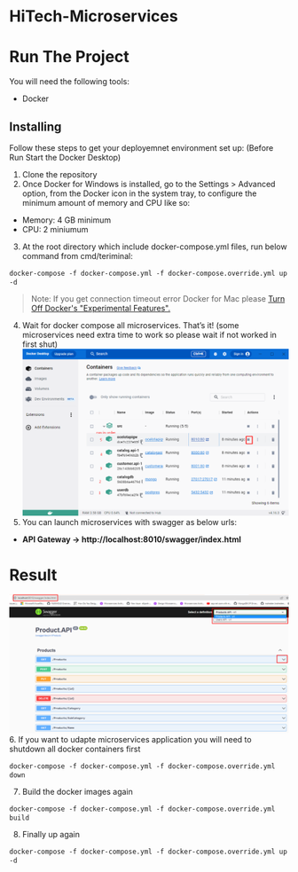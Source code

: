 # HiTech-Microservices
# Run The Project
You will need the following tools:
* Docker
## Installing
Follow these steps to get your deployemnet environment set up: (Before Run Start the Docker Desktop)
1. Clone the repository
2. Once Docker for Windows is installed, go to the Settings > Advanced option, from the Docker icon in the system tray, to configure the minimum amount of memory and CPU like so:
* Memory: 4 GB minimum
* CPU: 2 miniumum
3. At the root directory which include docker-compose.yml files, run below command from cmd/teriminal:
```
docker-compose -f docker-compose.yml -f docker-compose.override.yml up -d
```
>Note: If you get connection timeout error Docker for Mac please [Turn Off Docker's "Experimental Features".](https://thenewstack.io/how-to-enable-docker-experimental-features-and-encrypt-your-login-credentials/)

4. Wait for docker compose all microservices. That’s it! (some microservices need extra time to work so please wait if not worked in first shut)
![](./img/docekrguide1.png)
5. You can launch microservices with swagger as below urls:
* **API Gateway -> http://localhost:8010/swagger/index.html**
# Result 
![](./img/HowTo1.png)
6. If you want to udapte microservices application you will need to shutdown all docker containers first
```
docker-compose -f docker-compose.yml -f docker-compose.override.yml down
```
7. Build the docker images again
```
docker-compose -f docker-compose.yml -f docker-compose.override.yml build
```
8. Finally up again 
```
docker-compose -f docker-compose.yml -f docker-compose.override.yml up -d
```


